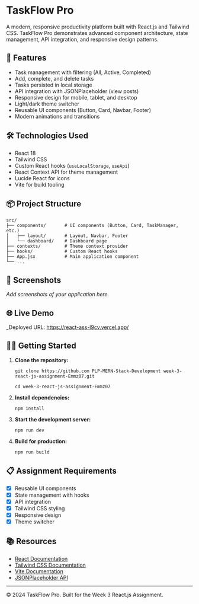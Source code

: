 
# TaskFlow Pro

A modern, responsive productivity platform built with React.js and Tailwind CSS. TaskFlow Pro demonstrates advanced component architecture, state management, API integration, and responsive design patterns.

## 🚀 Features

- Task management with filtering (All, Active, Completed)
- Add, complete, and delete tasks
- Tasks persisted in local storage
- API integration with JSONPlaceholder (view posts)
- Responsive design for mobile, tablet, and desktop
- Light/dark theme switcher
- Reusable UI components (Button, Card, Navbar, Footer)
- Modern animations and transitions

## 🛠️ Technologies Used

- React 18
- Tailwind CSS
- Custom React hooks (`useLocalStorage`, `useApi`)
- React Context API for theme management
- Lucide React for icons
- Vite for build tooling

## 📦 Project Structure

```
src/
├── components/       # UI components (Button, Card, TaskManager, etc.)
│   ├── layout/       # Layout, Navbar, Footer
│   └── dashboard/    # Dashboard page
├── contexts/         # Theme context provider
├── hooks/            # Custom React hooks
├── App.jsx           # Main application component
└── ...
```

## 📸 Screenshots

_Add screenshots of your application here._

## 🌐 Live Demo

_Deployed URL: https://react-ass-l9cv.vercel.app/

## 🧑‍💻 Getting Started

1. **Clone the repository:**
   ```
   git clone https://github.com PLP-MERN-Stack-Development week-3-react-js-assignment-Emmz07.git

   cd week-3-react-js-assignment-Emmz07
   ```

2. **Install dependencies:**
   ```
   npm install
   ```

3. **Start the development server:**
   ```
   npm run dev
   ```

4. **Build for production:**
   ```
   npm run build
   ```

## 📋 Assignment Requirements

- [x] Reusable UI components
- [x] State management with hooks
- [x] API integration
- [x] Tailwind CSS styling
- [x] Responsive design
- [x] Theme switcher

## 📚 Resources

- [React Documentation](https://react.dev/)
- [Tailwind CSS Documentation](https://tailwindcss.com/docs)
- [Vite Documentation](https://vitejs.dev/guide/)
- [JSONPlaceholder API](https://jsonplaceholder.typicode.com/)

---

© 2024 TaskFlow Pro. Built for the Week 3 React.js Assignment.
```